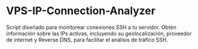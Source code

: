 # VPS-IP-Connection-Analyzer
Script diseñado para monitorear conexiones SSH a tu servidor. Obtén información sobre las IPs activas, incluyendo su geolocalización, proveedor de internet y Reverse DNS, para facilitar el análisis de tráfico SSH.
